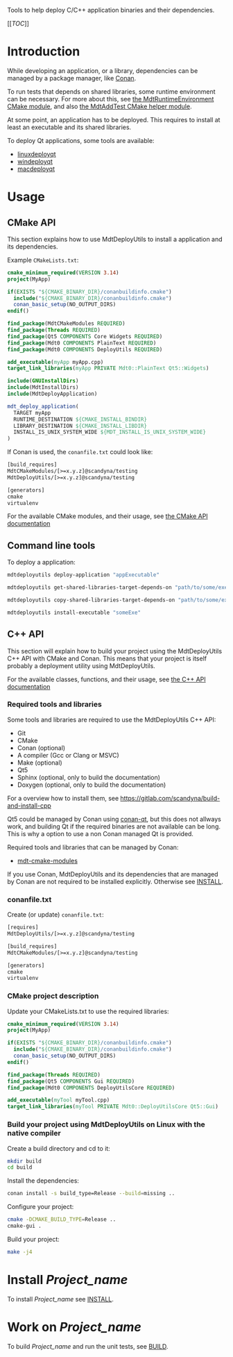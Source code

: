 
Tools to help deploy C/C++ application binaries and their dependencies.

[[_TOC_]]

# Introduction

While developing an application, or a library, dependencies can be managed by a package manager, like [Conan](https://docs.conan.io).

To run tests that depends on shared libraries, some runtime environment can be necessary.
For more about this, see [the MdtRuntimeEnvironment CMake module](https://scandyna.gitlab.io/mdt-cmake-modules/Modules/MdtRuntimeEnvironment.html),
and also [the MdtAddTest CMake helper module](https://scandyna.gitlab.io/mdt-cmake-modules/Modules/MdtAddTest.html).

At some point, an application has to be deployed.
This requires to install at least an executable and its shared libraries.

To deploy Qt applications, some tools are available:
- [linuxdeployqt](https://github.com/probonopd/linuxdeployqt)
- [windeployqt](https://doc.qt.io/qt-5/windows-deployment.html)
- [macdeployqt](https://doc.qt.io/qt-5/macos-deployment.html)

# Usage

## CMake API

This section explains how to use MdtDeployUtils
to install a application and its dependencies.

Example `CMakeLists.txt`:
```cmake
cmake_minimum_required(VERSION 3.14)
project(MyApp)

if(EXISTS "${CMAKE_BINARY_DIR}/conanbuildinfo.cmake")
  include("${CMAKE_BINARY_DIR}/conanbuildinfo.cmake")
  conan_basic_setup(NO_OUTPUT_DIRS)
endif()

find_package(MdtCMakeModules REQUIRED)
find_package(Threads REQUIRED)
find_package(Qt5 COMPONENTS Core Widgets REQUIRED)
find_package(Mdt0 COMPONENTS PlainText REQUIRED)
find_package(Mdt0 COMPONENTS DeployUtils REQUIRED)

add_executable(myApp myApp.cpp)
target_link_libraries(myApp PRIVATE Mdt0::PlainText Qt5::Widgets)

include(GNUInstallDirs)
include(MdtInstallDirs)
include(MdtDeployApplication)

mdt_deploy_application(
  TARGET myApp
  RUNTIME_DESTINATION ${CMAKE_INSTALL_BINDIR}
  LIBRARY_DESTINATION ${CMAKE_INSTALL_LIBDIR}
  INSTALL_IS_UNIX_SYSTEM_WIDE ${MDT_INSTALL_IS_UNIX_SYSTEM_WIDE}
)
```

If Conan is used, the `conanfile.txt` could look like:
```txt
[build_requires]
MdtCMakeModules/[>=x.y.z]@scandyna/testing
MdtDeployUtils/[>=x.y.z]@scandyna/testing

[generators]
cmake
virtualenv
```

For the available CMake modules, and their usage,
see [the CMake API documentation](https://scandyna.gitlab.io/mdtdeployutils/cmake-api)

## Command line tools

To deploy a application:
```bash
mdtdeployutils deploy-application "appExecutable"
```




```bash
mdtdeployutils get-shared-libraries-target-depends-on "path/to/some/executable"

mdtdeployutils copy-shared-libraries-target-depends-on "path/to/some/executable" "path/to/destination/directory"

mdtdeployutils install-executable "someExe"
```

## C++ API

This section will explain how to build your project using the MdtDeployUtils C++ API
with CMake and Conan.
This means that your project is itself probably a deployment utility using MdtDeployUtils.

For the available classes, functions, and their usage,
see [the C++ API documentation](https://scandyna.gitlab.io/mdtdeployutils/cpp-api)


### Required tools and libraries

Some tools and libraries are required to use the MdtDeployUtils C++ API:
 - Git
 - CMake
 - Conan (optional)
 - A compiler (Gcc or Clang or MSVC)
 - Make (optional)
 - Qt5
 - Sphinx (optional, only to build the documentation)
 - Doxygen (optional, only to build the documentation)

For a overview how to install them, see https://gitlab.com/scandyna/build-and-install-cpp

Qt5 could be managed by Conan using [conan-qt](https://github.com/bincrafters/conan-qt),
but this does not allways work,
and building Qt if the required binaries are not available can be long.
This is why a option to use a non Conan managed Qt is provided.

Required tools and libraries that can be managed by Conan:
 - [mdt-cmake-modules](https://gitlab.com/scandyna/mdt-cmake-modules)


If you use Conan, MdtDeployUtils and its dependencies that are managed by Conan
are not required to be installed explicitly.
Otherwise see [INSTALL](INSTALL.md).

### conanfile.txt

Create (or update) `conanfile.txt`:
```txt
[requires]
MdtDeployUtils/[>=x.y.z]@scandyna/testing

[build_requires]
MdtCMakeModules/[>=x.y.z]@scandyna/testing

[generators]
cmake
virtualenv
```

### CMake project description

Update your CMakeLists.txt to use the required libraries:
```cmake
cmake_minimum_required(VERSION 3.14)
project(MyApp)

if(EXISTS "${CMAKE_BINARY_DIR}/conanbuildinfo.cmake")
  include("${CMAKE_BINARY_DIR}/conanbuildinfo.cmake")
  conan_basic_setup(NO_OUTPUT_DIRS)
endif()

find_package(Threads REQUIRED)
find_package(Qt5 COMPONENTS Gui REQUIRED)
find_package(Mdt0 COMPONENTS DeployUtilsCore REQUIRED)

add_executable(myTool myTool.cpp)
target_link_libraries(myTool PRIVATE Mdt0::DeployUtilsCore Qt5::Gui)
```

### Build your project using MdtDeployUtils on Linux with the native compiler

Create a build directory and cd to it:
```bash
mkdir build
cd build
```

Install the dependencies:
```bash
conan install -s build_type=Release --build=missing ..
```

Configure your project:
```bash
cmake -DCMAKE_BUILD_TYPE=Release ..
cmake-gui .
```

Build your project:
```bash
make -j4
```

# Install _Project_name_

To install _Project_name_ see [INSTALL](INSTALL.md).

# Work on _Project_name_

To build _Project_name_ and run the unit tests, see [BUILD](BUILD.md).
